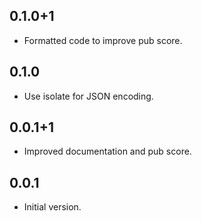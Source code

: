 ## 0.1.0+1

- Formatted code to improve pub score.

## 0.1.0

- Use isolate for JSON encoding.

## 0.0.1+1

- Improved documentation and pub score.

## 0.0.1

- Initial version.
